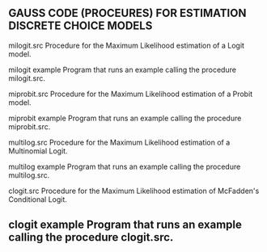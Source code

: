 GAUSS CODE (PROCEURES) FOR ESTIMATION DISCRETE CHOICE MODELS
-------------------------------------------------------------
milogit.src       Procedure for the Maximum Likelihood estimation of a Logit model.

milogit example   Program that runs an example calling the procedure milogit.src.

miprobit.src     Procedure for the Maximum Likelihood estimation of a Probit model.

miprobit example   Program that runs an example calling the procedure miprobit.src.

multilog.src     Procedure for the Maximum Likelihood estimation of a Multinomial Logit.

multilog example   Program that runs an example calling the procedure multilog.src.

clogit.src       Procedure for the Maximum Likelihood estimation of McFadden's Conditional Logit.

clogit example   Program that runs an example calling the procedure clogit.src.
-------------------------------------------------------------
